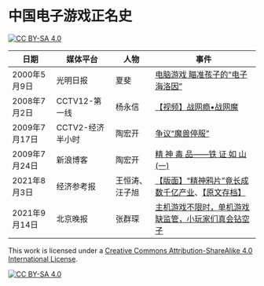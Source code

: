 # 中国电子游戏正名史

[![CC BY-SA 4.0][cc-by-sa-shield]][cc-by-sa]

日期 | 媒体平台 | 人物 | 事件
------------ | ------------- | ------------- | -------------
2000年5月9日 | 光明日报 | 夏斐 | [电脑游戏 瞄准孩子的“电子海洛因”](https://www.gmw.cn/01gmrb/2000-05/09/GB/05%5E18415%5E0%5EGMA2-013.htm)
2008年7月2日 | CCTV12-第一线 | 杨永信 | [【视频】战网瘾•战网魔](https://www.bilibili.com/video/BV1Xs41167Kv/)
2009年7月17日 | CCTV2-经济半小时 | 陶宏开 | [争议“魔兽停服”](https://cdnsrc.v.cctv.com/flash/media/jingjibanxiaoshi/2009/07/jingjibanxiaoshi_h264418000nero_aac32_20090717_1247842795195-5.mp4)
2009年7月24日 | 新浪博客 | 陶宏开 | [ 精 神 毒 品——铁 证 如 山(一)](http://blog.sina.com.cn/s/blog_4b0c914f0100e4jd.html)
2021年8月3日 | 经济参考报 | 王恒涛、汪子旭 | [【版面】“精神鸦片”竟长成数千亿产业](http://dz.jjckb.cn/www/pages/webpage2009/html/2021-08/03/node_5.htm)、[【原文存档】](https://web.archive.org/web/20210803015523/http://www.jjckb.cn/2021-08/03/c_1310104012.htm)
2021年9月14日 | 北京晚报 | 张群琛 | [主机游戏不限时，单机游戏缺监管，小玩家们真会钻空子](https://bjrbdzb.bjd.com.cn/bjwb/mobile/2021/20210914/20210914_022/content_20210914_022_1.htm#page20?digital:newspaperBjwb:AP6140418fe4b0637be8d290dc)

This work is licensed under a
[Creative Commons Attribution-ShareAlike 4.0 International License][cc-by-sa].

[![CC BY-SA 4.0][cc-by-sa-image]][cc-by-sa]

[cc-by-sa]: http://creativecommons.org/licenses/by-sa/4.0/
[cc-by-sa-image]: https://licensebuttons.net/l/by-sa/4.0/88x31.png
[cc-by-sa-shield]: https://img.shields.io/badge/License-CC%20BY--SA%204.0-lightgrey.svg
